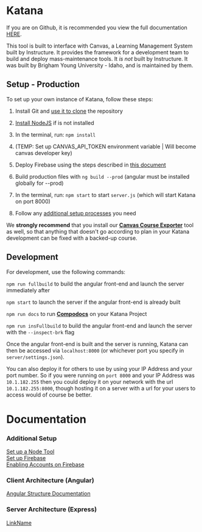 # Katana

If you are on Github, it is recommended you view the full documentation [HERE](https://byuitechops.github.io/katana/docs/index.html).

This tool is built to interface with Canvas, a Learning Management System built by Instructure. It provides the framework for a development team to build and deploy mass-maintenance tools. It *is not* built by Instructure. It was built by Brigham Young University - Idaho, and is maintained by them.

## Setup - Production

To set up your own instance of Katana, follow these steps:

1. Install Git and [use it to clone](https://git-scm.com/book/en/v2/Git-Basics-Getting-a-Git-Repository) the repository

2. [Install NodeJS](https://nodejs.org/en/download/) if is not installed

3. In the terminal, run: `npm install`

4. (TEMP: Set up CANVAS_API_TOKEN environment variable | Will become canvas developer key)

5. Deploy Firebase using the steps described in [this document](https://byuitechops.github.io/katana/docs/additional-documentation/setup/setting-up-firebase.html)

6. Build production files with `ng build --prod` (angular must be installed globally for --prod)

<!-- 7. Copy the `server` directory and the contents of the `/dist` folder into the directory you will be deploying from -->

7. In the terminal, run: `npm start` to start `server.js` (which will start Katana on port 8000)

8. Follow any [additional setup processes](https://byuitechops.github.io/katana/docs/additional-documentation/setup.html) you need

We **strongly recommend** that you install our **[Canvas Course Exporter](https://github.com/byuitechops/canvas-course-exporter)** tool as well, so that anything that doesn't go according to plan in your Katana development can be fixed with a backed-up course.

## Development

For development, use the following commands:

```npm run fullbuild``` to build the angular front-end and launch the server immediately after

```npm start``` to launch the server if the angular front-end is already built

```npm run docs``` to run **[Compodocs](https://compodoc.app/)** on your Katana Project

```npm run insFullbuild``` to build the angular front-end and launch the server with the `--inspect-brk` flag

Once the angular front-end is built and the server is running, Katana can then be accessed via `localhost:8000` (or whichever port you specify in `server/settings.json`).

You can also deploy it for others to use by using your IP Address and your port number. So if you were running on `port 8000` and your IP Address was `10.1.182.255` then you could deploy it on your network with the url `10.1.182.255:8000`, though hosting it on a server with a url for your users to access would of course be better.

# Documentation

### Additional Setup
[Set up a Node Tool](https://byuitechops.github.io/katana/docs/additional-documentation/setup/node-tools.html)<br />
[Set up Firebase](https://byuitechops.github.io/katana/docs/additional-documentation/setup/setting-up-firebase.html)<br />
[Enabling Accounts on Firebase](https://byuitechops.github.io/katana/docs/additional-documentation/setup/enabling-accounts-on-firebase.html)<br />

### Client Architecture (Angular)
[Angular Structure Documentation](https://byuitechops.github.io/katana/docs/index.html) 

### Server Architecture (Express)
[LinkName](https://byuitechops.github.io/katana/docs/additional-documentation/architecture.html)<br />








